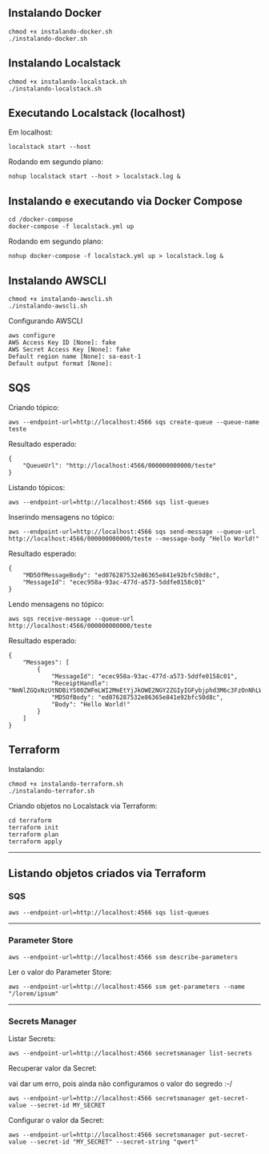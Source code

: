 

## Instalando Docker
```
chmod +x instalando-docker.sh
./instalando-docker.sh
```

## Instalando Localstack
```
chmod +x instalando-localstack.sh
./instalando-localstack.sh
```

## Executando Localstack (localhost)

Em localhost:
```
localstack start --host
```
Rodando em segundo plano:
```
nohup localstack start --host > localstack.log &
```

## Instalando e executando via Docker Compose

```
cd /docker-compose
docker-compose -f localstack.yml up
``` 

Rodando em segundo plano:
```
nohup docker-compose -f localstack.yml up > localstack.log &
```


## Instalando AWSCLI
```
chmod +x instalando-awscli.sh
./instalando-awscli.sh
```

Configurando AWSCLI
```
aws configure
AWS Access Key ID [None]: fake
AWS Secret Access Key [None]: fake
Default region name [None]: sa-east-1
Default output format [None]:
```

## SQS

Criando tópico:
```
aws --endpoint-url=http://localhost:4566 sqs create-queue --queue-name teste
```
Resultado esperado:
```
{
    "QueueUrl": "http://localhost:4566/000000000000/teste"
}
```

Listando tópicos:
```
aws --endpoint-url=http://localhost:4566 sqs list-queues
```


Inserindo mensagens no tópico:
```
aws --endpoint-url=http://localhost:4566 sqs send-message --queue-url http://localhost:4566/000000000000/teste --message-body "Hello World!"
```
Resultado esperado:
```
{
    "MD5OfMessageBody": "ed076287532e86365e841e92bfc50d8c",
    "MessageId": "ecec958a-93ac-477d-a573-5ddfe0158c01"
}
```

Lendo mensagens no tópico:
```
aws sqs receive-message --queue-url http://localhost:4566/000000000000/teste
```
Resultado esperado:
```
{
    "Messages": [
        {
            "MessageId": "ecec958a-93ac-477d-a573-5ddfe0158c01",
            "ReceiptHandle": "NmNlZGQxNzUtNDBiYS00ZWFmLWI2MmEtYjJkOWE2NGY2ZGIyIGFybjphd3M6c3FzOnNhLWVhc3QtMTowMDAwMDAwMDAwMDA6dGVzdGUgZWNlYzk1OGEtOTNhYy00NzdkLWE1NzMtNWRkZmUwMTU4YzAxIDE2ODY0MTMyMjguMDQ0MTgyMw==",
            "MD5OfBody": "ed076287532e86365e841e92bfc50d8c",
            "Body": "Hello World!"
        }
    ]
}
```

##  Terraform
Instalando:

```
chmod +x instalando-terraform.sh
./instalando-terrafor.sh
```

Criando objetos no Localstack via Terraform:
```
cd terraform
terraform init
terraform plan
terraform apply
```

---

## Listando objetos criados via Terraform

### SQS
```
aws --endpoint-url=http://localhost:4566 sqs list-queues
```
----
### Parameter Store
```
aws --endpoint-url=http://localhost:4566 ssm describe-parameters
```

Ler o valor do Parameter Store:
```
aws --endpoint-url=http://localhost:4566 ssm get-parameters --name "/lorem/ipsum"
``` 
---
### Secrets Manager
Listar Secrets:
```
aws --endpoint-url=http://localhost:4566 secretsmanager list-secrets
``` 

Recuperar valor da Secret:

vai dar um erro, pois ainda não configuramos o valor do segredo :-/
```
aws --endpoint-url=http://localhost:4566 secretsmanager get-secret-value --secret-id MY_SECRET
```

Configurar o valor da Secret:
```
aws --endpoint-url=http://localhost:4566 secretsmanager put-secret-value --secret-id "MY_SECRET" --secret-string "qwert"
```